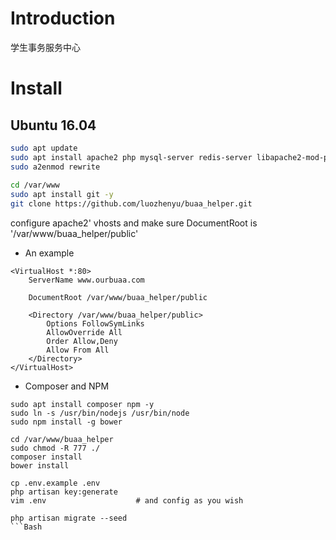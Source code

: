 Introduction
====
学生事务服务中心

Install
====
Ubuntu 16.04
----
```Bash
sudo apt update
sudo apt install apache2 php mysql-server redis-server libapache2-mod-php php-mysql php-xml php-mbstring php-zip php-curl -y
sudo a2enmod rewrite
    
cd /var/www
sudo apt install git -y
git clone https://github.com/luozhenyu/buaa_helper.git
```

configure apache2' vhosts and make sure DocumentRoot is '/var/www/buaa_helper/public'
* An example
```apacheconfig
<VirtualHost *:80>
    ServerName www.ourbuaa.com

    DocumentRoot /var/www/buaa_helper/public

    <Directory /var/www/buaa_helper/public>
        Options FollowSymLinks
        AllowOverride All
        Order Allow,Deny
        Allow From All
    </Directory>
</VirtualHost>
```
* Composer and NPM
```
sudo apt install composer npm -y
sudo ln -s /usr/bin/nodejs /usr/bin/node
sudo npm install -g bower

cd /var/www/buaa_helper
sudo chmod -R 777 ./
composer install
bower install

cp .env.example .env
php artisan key:generate
vim .env                    # and config as you wish

php artisan migrate --seed
```Bash